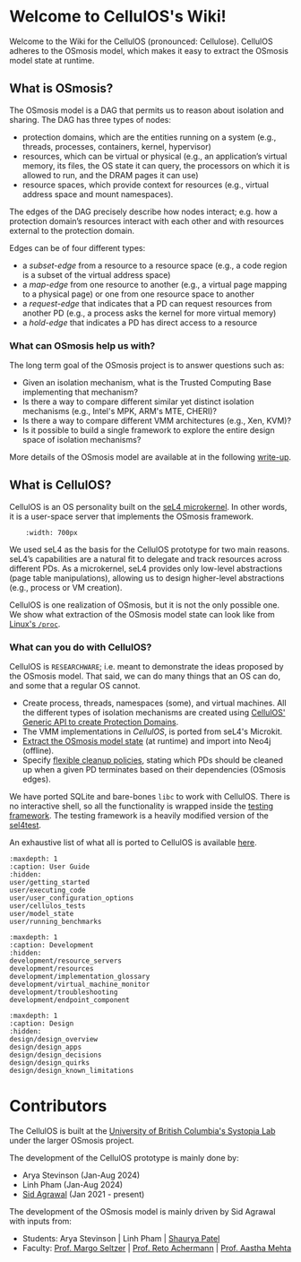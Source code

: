 # Welcome to CellulOS's Wiki!

Welcome to the Wiki for the CellulOS (pronounced: Cellulose). 
CellulOS adheres to the OSmosis model, which makes it easy to extract 
the OSmosis model state at runtime.

## What is OSmosis?

The OSmosis model is a DAG that permits us to reason
about isolation and sharing. The DAG has three types of
nodes: 
- protection domains, which are the entities running on a
system (e.g., threads, processes, containers, kernel, hypervisor)
- resources, which can be virtual or physical (e.g., an
application’s virtual memory, its files, the OS state it can
query, the processors on which it is allowed to run, and the
DRAM pages it can use)
- resource spaces, which provide context for resources (e.g., virtual address space and mount
namespaces).

The edges of the DAG precisely describe how nodes interact; e.g. 
how a protection domain’s resources interact with
each other and with resources external to the protection
domain.

Edges can be of four different types: 
- a *subset-edge* from a resource to a resource space (e.g., a code region is a subset
of the virtual address space) 
- a *map-edge* from one resource to another (e.g., a virtual page mapping to a physical page) or
one from one resource space to another 
- a *request-edge* that indicates that a PD can request resources from another PD (e.g., a process
asks the kernel for more virtual memory)
- a *hold-edge* that indicates a PD has direct access to a resource

### What can OSmosis help us with?
The long term goal of the OSmosis project is to answer questions such as:

* Given an isolation mechanism, what is the Trusted Computing Base implementing that mechanism?
* Is there a way to compare different similar yet distinct isolation mechanisms (e.g., Intel's MPK, ARM's MTE, CHERI)?
* Is there a way to compare different VMM architectures (e.g., Xen, KVM)?
* Is it possible to build a single framework to explore the entire design space of isolation mechanisms?

More details of the OSmosis model are available at in the following 
[write-up](https://sid-agrawal.ca/agrawal_osmosis_2024.pdf).

## What is CellulOS?
CellulOS is an OS personality built on the [seL4 microkernel](https://sel4.systems/).
In other words, it is a user-space server that
implements the OSmosis framework. 
```{image} figures/Cellulos_Arch.png
    :width: 700px
```

We used seL4 as the basis for the CellulOS prototype for two main reasons. 
seL4’s capabilities are a natural fit to delegate and track resources
across different PDs. 
As a microkernel, seL4 provides only low-level abstractions (page table manipulations), allowing
us to design higher-level abstractions (e.g., process or VM creation). 

CellulOS is one realization of OSmosis, but it is not the only possible one. 
We show what extraction of the OSmosis model state can look like from [Linux's `/proc`](target_proc_model_state).


### What can you do with CellulOS?
CellulOS is `RESEARCHWARE`; i.e. meant to demonstrate the ideas proposed by the OSmosis model.
That said, we can do many things that an OS can do, and some that a regular OS cannot. 

* Create process, threads, namespaces (some), and virtual machines.
All the different types of isolation mechanisms are created using 
[CellulOS' Generic API to create Protection Domains](target_flexible_pd).
* The VMM implementations in *CellulOS*, is ported from seL4's Microkit[](target_virtual_machine_monitor).
* [Extract the OSmosis model state](target_model_state) (at runtime) and import into Neo4j (offline).
* Specify [flexible cleanup policies](target_configuration_cleanup_policy), stating which PDs should be cleaned up when a given 
PD terminates based on their dependencies (OSmosis edges).

We have ported SQLite and bare-bones `libc` to work with CellulOS.
There is no interactive shell, so all the functionality is wrapped inside the [testing framework](target_system_tests).
The testing framework is a heavily modified version of the [sel4test](https://docs.sel4.systems/projects/sel4test/). 

An exhaustive list of what all is ported to CellulOS is available [here](target_system_tests).


```{toctree}
:maxdepth: 1
:caption: User Guide
:hidden:
user/getting_started
user/executing_code
user/user_configuration_options
user/cellulos_tests
user/model_state
user/running_benchmarks
```

```{toctree}
:maxdepth: 1
:caption: Development
:hidden:
development/resource_servers
development/resources
development/implementation_glossary
development/virtual_machine_monitor
development/troubleshooting
development/endpoint_component
```

```{toctree}
:maxdepth: 1
:caption: Design
:hidden:
design/design_overview
design/design_apps
design/design_decisions
design/design_quirks
design/design_known_limitations
```

# Contributors
The CellulOS is built at the [University of British Columbia's Systopia Lab](https://systopia.cs.ubc.ca/)
under the larger OSmosis project.

The development of the CellulOS prototype is mainly done by:
* Arya Stevinson (Jan-Aug 2024)
* Linh Pham  (Jan-Aug 2024)
* [Sid Agrawal](https://sid-agrawal.ca) (Jan 2021 - present)

The development of the OSmosis model is mainly driven by Sid Agrawal with inputs from:
* Students: Arya Stevinson | Linh Pham | [Shaurya Patel](https://shauryapatel1995.github.io/)
* Faculty: [Prof. Margo Seltzer](https://seltzer.com/margo) | [Prof. Reto Achermann](https://retoachermann.ch/) | [Prof. Aastha Mehta](https://aasthakm.github.io/)